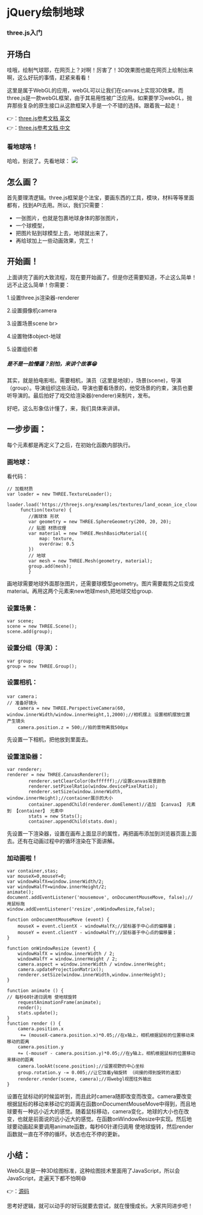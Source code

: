 # jQuery绘制地球

### three.js入门

## 开场白
哇哦，绘制气球耶，在网页上？对啊！厉害了！3D效果图也能在网页上绘制出来啊，这么好玩的事情，赶紧来看看！

这里是属于WebGL的应用，webGL可以让我们在canvas上实现3D效果。而three.js是一款webGL框架，由于其易用性被广泛应用。如果要学习webGL，抛弃那些复杂的原生接口从这款框架入手是一个不错的选择。跟着我一起走！

👉：[three.js参考文档 英文](https://threejs.org/examples/) <br>
👉：[three.js参考文档 中文](http://techbrood.com/threejs/docs/) <br>

### 看地球咯！
哈哈，别说了。先看地球：
![](https://github.com/carolineLH/WebGL/blob/master/GIF1.gif)

## 怎么画？
首先要理清逻辑。three.js框架是个法宝，要画东西的工具，模块，材料等等里面都有，找到API去用。所以，我们只需要：<br>

* 一张图片，也就是包裹地球身体的那张图片，<br>
* 一个球模型，<br>
* 把图片贴到球模型上去，地球就出来了，<br>
* 再给球加上一些动画效果，完工！<br>

## 开始画！
上面讲完了画的大致流程，现在要开始画了。但是你还需要知道，不止这么简单！远不止这么简单！你需要：<br>

1.设置three.js渲染器-renderer <br>

2.设置摄像机camera <br>

3.设置场景scene br>

4.设置物体object-地球 <br>

5.设置组织者 <br>

##### 是不是一脸懵逼？别怕，来讲个故事😁<br>
其实，就是拍电影啦。需要相机，演员（这里是地球），场景(scene)，导演（group）。导演组织这些活动，导演也要看场景的，他受场景的约束，演员也要听导演的。最后拍好了戏交给渲染器(renderer)来制片，发布。<br>

好吧，这么形象估计懂了，来，我们具体来讲讲。<br>

## 一步步画：
每个元素都是再定义了之后，在初始化函数内部执行。<br>

### 画地球：
看代码：<br>
```
// 加载材质
var loader = new THREE.TextureLoader();
    loader.load('https://threejs.org/examples/textures/land_ocean_ice_cloud_2048.jpg',
     function(texture) {
        //画球体 形状
        var geometry = new THREE.SphereGeometry(200, 20, 20);
        // 贴图 材质纹理
        var material = new THREE.MeshBasicMaterial({
            map: texture,
            overdraw: 0.5
        })
        // 地球
        var mesh = new THREE.Mesh(geometry, material);
        group.add(mesh);
        }
```
画地球需要地球外面那张图片，还需要球模型geometry。图片需要裁剪之后变成material。再用这两个元素来new地球mesh,把地球交给group.

### 设置场景：
```
var scene;
scene = new THREE.Scene();
scene.add(group);
```

### 设置分组（导演）：

```
var group;
group = new THREE.Group();
```

### 设置相机：

```
var camera；
// 准备好镜头
    camera = new THREE.PerspectiveCamera(60, window.innerWidth/window.innerHeight,1,2000);//相机摆上 设置相机摆放位置 产生镜头
    camera.position.z = 500;//拍的景物离我500px
```
先设置一下相机，把他放到里面去。

### 设置渲染器：
```
var renderer;
renderer = new THREE.CanvasRenderer();
        renderer.setClearColor(0xffffff);//设置canvas背景颜色
        renderer.setPixelRatio(window.devicePixelRatio);
        renderer.setSize(window.innerWidth, window.innerHeight);//container展示的大小
        container.appendChild(renderer.domElement)//追加 【canvas】 元素到 【container】 元素中
        stats = new Stats();
        container.appendChild(stats.dom);
```
先设置一下渲染器，设置在画布上面显示的属性，再把画布添加到浏览器页面上面去。还有在动画过程中的循环渲染在下面讲解。

### 加动画啦！
```
var container,stas;
var mouseX=0,mouseY=0;
var windowHalfX=window.innerWidth/2;
var windowHalfY=window.innerHeight/2;
animate();
document.addEventListener('mousemove', onDocumentMouseMove, false);//用鼠标拖
window.addEventListener('resize',onWindowResize,false);

function onDocumentMouseMove (event) {
    mouseX = event.clientX - windowHalfX;//鼠标基于中心点的偏移量；
    mouseY = event.clientY - windowHalfY;//鼠标基于中心点的偏移量；
}

function onWindowResize (event) {
    windowHalfX = window.innerWidth / 2;
    windowHalfY = window.innerHeight / 2;
    camera.aspect = window.innerWidth / window.innerHeight;
    camera.updateProjectionMatrix();
    renderer.setSize(window.innerWidth,window.innerHeight);
}

function animate () {
// 每秒60针递归调用 使地球旋转
    requestAnimationFrame(animate);
    render();
    stats.update();
}
function render () {
    camera.position.x
     += (mouseX-camera.position.x)*0.05;//在x轴上，相机根据鼠标的位置移动来移动的距离
    camera.position.y 
    += (-mouseY - camera.position.y)*0.05;//在y轴上，相机根据鼠标的位置移动来移动的距离
    camera.lookAt(scene.position);//设置视野的中心坐标
    group.rotation.y -= 0.005;//让它饶着y轴旋转 （间接的得到旋转的速度）
    renderer.render(scene, camera);//将webgl视图往外输出
}
```
设置在鼠标动的时候监听到，而且此时camera随即改变而改变。camera要改变根据鼠标的移动来移动它的距离在函数onDocumentMouseMove中得到，而且地球要有一种远小近大的感觉。随着鼠标移动，camera变化，地球的大小也在改变，也就是前面说的远小近大的感觉。在函数onWindowResize中实现。然后地球要动画起来要调用animate函数，每秒60针递归调用 使地球旋转，然后render函数就一直在不停的循环。状态也在不停的更新。

## 小结：

WebGL是是一种3D绘图标准，这种绘图技术里面用了JavaScript，所以会JavaScript，走遍天下都不怕啊😄<br>

👉：[源码](https://github.com/carolineLH/WebGL/blob/master/WebGL/earth-T.html) <br>

思考好逻辑，就可以动手的!好玩就要去尝试，就在慢慢成长。大家共同进步吧！







